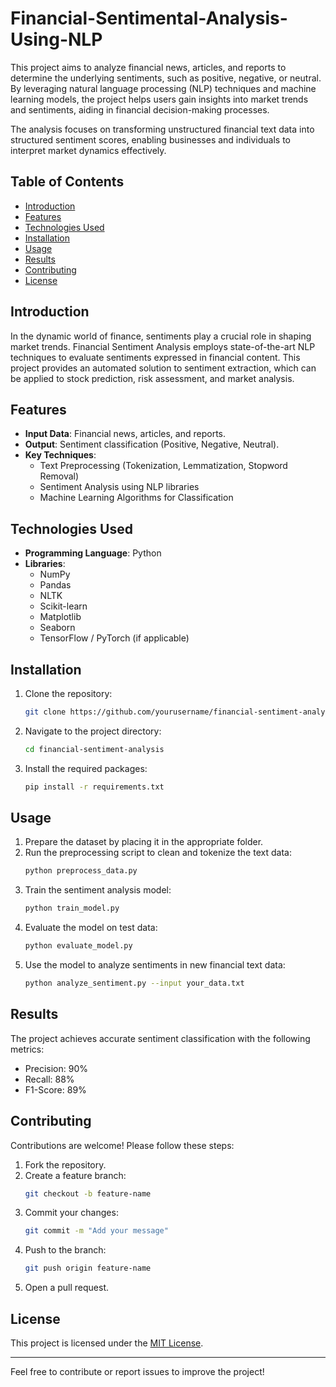 # Financial-Sentimental-Analysis-Using-NLP
This project aims to analyze financial news, articles, and reports to determine the underlying sentiments, such as positive, negative, or neutral. By leveraging natural language processing (NLP) techniques and machine learning models, the project helps users gain insights into market trends and sentiments, aiding in financial decision-making processes.

The analysis focuses on transforming unstructured financial text data into structured sentiment scores, enabling businesses and individuals to interpret market dynamics effectively.

## Table of Contents
- [Introduction](#introduction)
- [Features](#features)
- [Technologies Used](#technologies-used)
- [Installation](#installation)
- [Usage](#usage)
- [Results](#results)
- [Contributing](#contributing)
- [License](#license)

## Introduction
In the dynamic world of finance, sentiments play a crucial role in shaping market trends. Financial Sentiment Analysis employs state-of-the-art NLP techniques to evaluate sentiments expressed in financial content. This project provides an automated solution to sentiment extraction, which can be applied to stock prediction, risk assessment, and market analysis.

## Features
- **Input Data**: Financial news, articles, and reports.
- **Output**: Sentiment classification (Positive, Negative, Neutral).
- **Key Techniques**:
  - Text Preprocessing (Tokenization, Lemmatization, Stopword Removal)
  - Sentiment Analysis using NLP libraries
  - Machine Learning Algorithms for Classification

## Technologies Used
- **Programming Language**: Python
- **Libraries**:
  - NumPy
  - Pandas
  - NLTK
  - Scikit-learn
  - Matplotlib
  - Seaborn
  - TensorFlow / PyTorch (if applicable)

## Installation
1. Clone the repository:
   ```bash
   git clone https://github.com/yourusername/financial-sentiment-analysis.git
   ```
2. Navigate to the project directory:
   ```bash
   cd financial-sentiment-analysis
   ```
3. Install the required packages:
   ```bash
   pip install -r requirements.txt
   ```

## Usage
1. Prepare the dataset by placing it in the appropriate folder.
2. Run the preprocessing script to clean and tokenize the text data:
   ```bash
   python preprocess_data.py
   ```
3. Train the sentiment analysis model:
   ```bash
   python train_model.py
   ```
4. Evaluate the model on test data:
   ```bash
   python evaluate_model.py
   ```
5. Use the model to analyze sentiments in new financial text data:
   ```bash
   python analyze_sentiment.py --input your_data.txt
   ```

## Results
The project achieves accurate sentiment classification with the following metrics:
- Precision: 90%
- Recall: 88%
- F1-Score: 89%

## Contributing
Contributions are welcome! Please follow these steps:
1. Fork the repository.
2. Create a feature branch:
   ```bash
   git checkout -b feature-name
   ```
3. Commit your changes:
   ```bash
   git commit -m "Add your message"
   ```
4. Push to the branch:
   ```bash
   git push origin feature-name
   ```
5. Open a pull request.

## License
This project is licensed under the [MIT License](LICENSE).

---

Feel free to contribute or report issues to improve the project!
